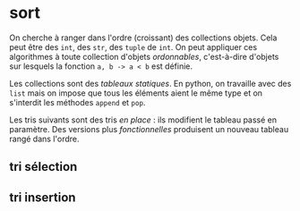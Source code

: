 # sort

On cherche à ranger dans l'ordre (croissant) des collections objets. Cela peut être des `int`, des `str`, des `tuple` de `int`. On peut appliquer ces algorithmes à toute collection d'objets *ordonnables*, c'est-à-dire d'objets sur lesquels la fonction `a, b -> a < b` est définie. 

Les collections sont des *tableaux statiques*. En python, on travaille avec des `list` mais on impose que tous les éléments aient le même type et on s'interdit les méthodes `append` et `pop`.

Les tris suivants sont des tris *en place* : ils modifient le tableau passé en paramètre. Des versions plus *fonctionnelles* produisent un nouveau tableau rangé dans l'ordre.

## tri sélection

## tri insertion